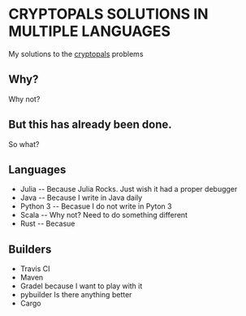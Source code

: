 # CRYPTOPALS SOLUTIONS IN MULTIPLE LANGUAGES

My solutions to the [cryptopals](https://cryptopals.com/) problems

## Why?
Why not? 

## But this has already been done.
So what?

## Languages
+ Julia -- Because Julia Rocks. Just wish it had a proper debugger
+ Java  -- Because I write in Java daily
+ Python 3   -- Becasue I do not write in Pyton 3
+ Scala -- Why not?  Need to do something different
+ Rust -- Becasue

## Builders
+ Travis CI
+ Maven
+ Gradel because I want to play with it
+ pybuilder Is there anything better
+ Cargo 

 
